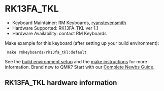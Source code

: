 # RK13FA_TKL

* Keyboard Maintainer: RM Keyboards, [ryanstevensmith](https://github.com/ryanstevensmith)  
* Hardware Supported: RK13FA_TKL ver 1.1  
* Hardware Availability: contact RM Keyboards

Make example for this keyboard (after setting up your build environment):
     
     make rmkeyboards/rk13fa_tkl:default
   
See the [build environment setup](https://docs.qmk.fm/#/getting_started_build_tools) and the [make instructions](https://docs.qmk.fm/#/getting_started_make_guide) for more information. Brand new to QMK? Start with our [Complete Newbs Guide](https://docs.qmk.fm/#/newbs).

## RK13FA_TKL hardware information

